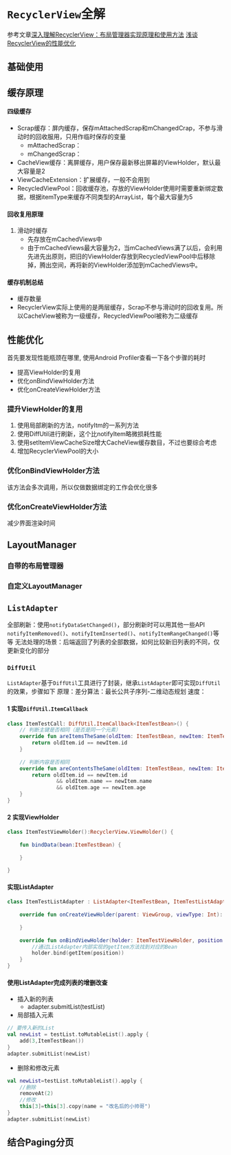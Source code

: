 # `RecyclerView`全解
参考文章[深入理解RecyclerView：布局管理器实现原理和使用方法](https://juejin.cn/post/7317575725699366964)
[浅谈RecyclerView的性能优化](https://juejin.cn/post/7164032795310817294?searchId=20240206110245819936B72B0E020130D5)
## 基础使用

## 缓存原理
#### 四级缓存
- Scrap缓存：屏内缓存，保存mAttachedScrap和mChangedCrap，不参与滑动时的回收服用，只用作临时保存的变量
  - mAttachedScrap：
  - mChangedScrap：
- CacheView缓存：离屏缓存，用户保存最新移出屏幕的ViewHolder，默认最大容量是2
- ViewCacheExtension：扩展缓存，一般不会用到
- RecycledViewPool：回收缓存池，存放的ViewHolder使用时需要重新绑定数据，根据itemType来缓存不同类型的ArrayList，每个最大容量为5

#### 回收复用原理

1. 滑动时缓存
   - 先存放在mCachedViews中
   - 由于mCachedViews最大容量为2，当mCachedViews满了以后，会利用先进先出原则，把旧的ViewHolder存放到RecycledViewPool中后移除掉，腾出空间，再将新的ViewHolder添加到mCachedViews中。

#### 缓存机制总结
- 缓存数量
- RecyclerView实际上使用的是两层缓存，Scrap不参与滑动时的回收复用。所以CacheView被称为一级缓存，RecycledViewPool被称为二级缓存

## 性能优化
首先要发现性能瓶颈在哪里, 使用Android Profiler查看一下各个步骤的耗时
- 提高ViewHolder的复用
- 优化onBindViewHolder方法
- 优化onCreateViewHolder方法

### 提升ViewHolder的复用
1. 使用局部刷新的方法，notifyItm的一系列方法
2. 使用DiffUtil进行刷新，这个比notifyItem略微损耗性能
3. 使用setItemViewCacheSize增大CacheView缓存数目，不过也要综合考虑
4. 增加RecyclerViewPool的大小

### 优化onBindViewHolder方法
该方法会多次调用，所以仅做数据绑定的工作会优化很多

### 优化onCreateViewHolder方法
减少界面渲染时间

## LayoutManager
### 自带的布局管理器
### 自定义LayoutManager



## `ListAdapter`
全部刷新：使用`notifyDataSetChanged()`，部分刷新时可以用其他一些API
`notifyItemRemoved()`、`notifyItemInserted()`、`notifyItemRangeChanged()`等等
无法处理的场景：后端返回了列表的全部数据，如何比较新旧列表的不同，仅更新变化的部分

### `DiffUtil`
`ListAdapter`基于`DiffUtil`工具进行了封装，继承`ListAdapter`即可实现`DiffUtil`的效果，步骤如下
原理：差分算法：最长公共子序列-二维动态规划
速度：

#### 1 实现`DiffUtil.ItemCallback`
```kotlin
class ItemTestCall: DiffUtil.ItemCallback<ItemTestBean>() {
    // 判断主键是否相同（是否是同一个元素）
    override fun areItemsTheSame(oldItem: ItemTestBean, newItem: ItemTestBean):Boolean {
        return oldItem.id == newItem.id
    }
    
    // 判断内容是否相同
    override fun areContentsTheSame(oldItem: ItemTestBean, newItem: ItemTestBean):Boolean {
        return oldItem.id == newItem.id
                && oldItem.name == newItem.name
                && oldItem.age == newItem.age
    }
}
```
#### 2 实现ViewHolder
```kotlin
class ItemTestViewHolder():RecyclerView.ViewHolder() {
    
    fun bindData(bean:ItemTestBean) {
        
    }
    
}
```
#### 实现ListAdapter
```kotlin
class ItemTestListAdapter : ListAdapter<ItemTestBean, ItemTestListAdapter.ItemTestViewHolder>(itemTestCallback) {
    
    override fun onCreateViewHolder(parent: ViewGroup, viewType: Int): ItemTestViewHolder {
        
    }
    
    override fun onBindViewHolder(holder: ItemTestViewHolder, position: Int) {
        //通过ListAdapter内部实现的getItem方法找到对应的Bean
        holder.bind(getItem(position))
    }
}
```

#### 使用ListAdapter完成列表的增删改查
- 插入新的列表
  - adapter.submitList(testList)
- 局部插入元素
```kotlin
// 要传入新的List
val newList = testList.toMutableList().apply {
    add(3,ItemTestBean())
}
adapter.submitList(newList)
```
- 删除和修改元素
```kotlin
val newList=testList.toMutableList().apply {
    //删除
    removeAt(2)
    //修改
    this[3]=this[3].copy(name = "改名后的小帅哥")
}
adapter.submitList(newList)

```

## 结合Paging分页